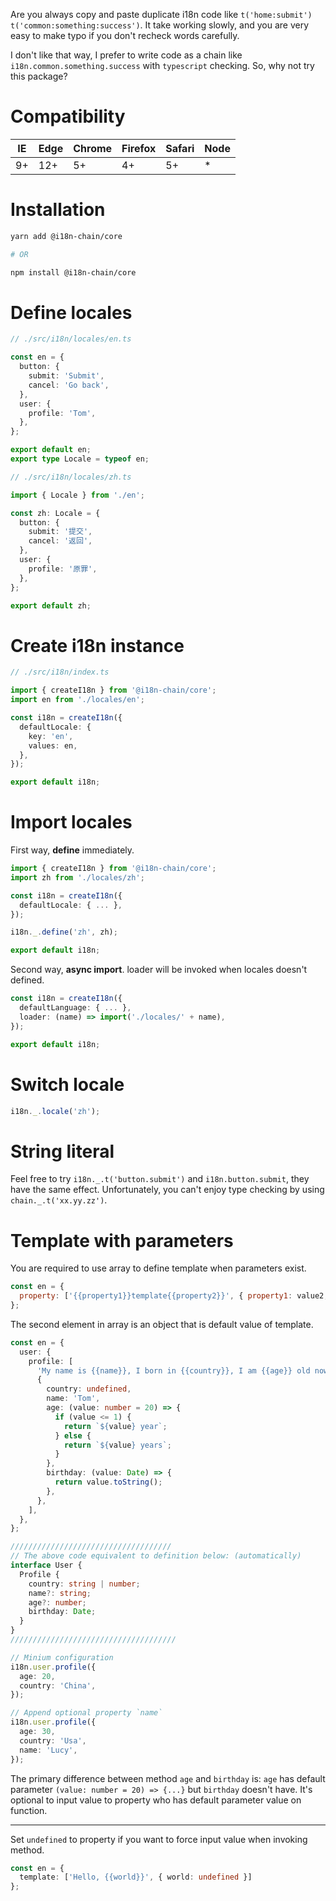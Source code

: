Are you always copy and paste duplicate i18n code like `t('home:submit')` `t('common:something:success')`. It take working slowly, and you are very easy to make typo if you don't recheck words carefully.

I don't like that way, I prefer to write code as a chain like `i18n.common.something.success` with `typescript` checking. So, why not try this package?

# Compatibility
| IE | Edge | Chrome | Firefox | Safari | Node |
| -- | -- | -- | -- | -- | -- |
| 9+ | 12+ | 5+ | 4+ | 5+ | * |


# Installation
```bash
yarn add @i18n-chain/core

# OR

npm install @i18n-chain/core
```

# Define locales
```typescript
// ./src/i18n/locales/en.ts

const en = {
  button: {
    submit: 'Submit',
    cancel: 'Go back',
  },
  user: {
    profile: 'Tom',
  },
};

export default en;
export type Locale = typeof en;
```

```typescript
// ./src/i18n/locales/zh.ts

import { Locale } from './en';

const zh: Locale = {
  button: {
    submit: '提交',
    cancel: '返回',
  },
  user: {
    profile: '原罪',
  },
};

export default zh;
```

# Create i18n instance
```typescript
// ./src/i18n/index.ts

import { createI18n } from '@i18n-chain/core';
import en from './locales/en';

const i18n = createI18n({
  defaultLocale: {
    key: 'en',
    values: en,
  },
});

export default i18n;
```

# Import locales
First way, **define** immediately.
```typescript
import { createI18n } from '@i18n-chain/core';
import zh from './locales/zh';

const i18n = createI18n({
  defaultLocale: { ... },
});

i18n._.define('zh', zh);

export default i18n;
```

Second way, **async import**. loader will be invoked when locales doesn't defined.
```typescript
const i18n = createI18n({
  defaultLanguage: { ... },
  loader: (name) => import('./locales/' + name),
});

export default i18n;
```

# Switch locale
```typescript
i18n._.locale('zh');
```

# String literal
Feel free to try `i18n._.t('button.submit')` and `i18n.button.submit`, they have the same effect. Unfortunately, you can't enjoy type checking by using `chain._.t('xx.yy.zz')`.

# Template with parameters
You are required to use array to define template when parameters exist.
```javascript
const en = {
  property: ['{{property1}}template{{property2}}', { property1: value2, property2: value2 }],
};
```

The second element in array is an object that is default value of template.

```typescript
const en = {
  user: {
    profile: [
      'My name is {{name}}, I born in {{country}}, I am {{age}} old now, my birthday is {{birthday}}',
      {
        country: undefined,
        name: 'Tom',
        age: (value: number = 20) => {
          if (value <= 1) {
            return `${value} year`;
          } else {
            return `${value} years`;
          }
        },
        birthday: (value: Date) => {
          return value.toString();
        },
      },
    ],
  },
};

////////////////////////////////////
// The above code equivalent to definition below: (automatically)
interface User {
  Profile {
    country: string | number;
    name?: string;
    age?: number;
    birthday: Date;
  }
}
/////////////////////////////////////

// Minium configuration
i18n.user.profile({
  age: 20,
  country: 'China',
});

// Append optional property `name`
i18n.user.profile({
  age: 30,
  country: 'Usa',
  name: 'Lucy',
});
```

The primary difference between method `age` and `birthday` is: `age` has default parameter `(value: number = 20) => {...}` but `birthday` doesn't have. It's optional to input value to property who has default parameter value on function.

------------

Set `undefined` to property if you want to force input value when invoking method.

```typescript
const en = {
  template: ['Hello, {{world}}', { world: undefined }]
};
```
